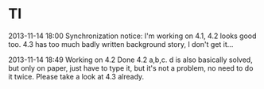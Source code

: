 TI
==
2013-11-14 18:00 
  Synchronization notice: I'm working on 4.1, 4.2 looks good too.
  4.3 has too much badly written background story, I don't get it...

2013-11-14 18:49
  Working on 4.2 Done 4.2 a,b,c. d is also basically solved, but only on paper, 
  just have to type it, but it's not a problem, no need to do it twice. Please
  take a look at 4.3 already.
